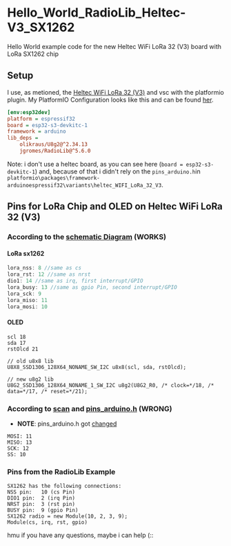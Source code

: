 # Hello_World_RadioLib_Heltec-V3_SX1262
Hello World example code for the new Heltec WiFi LoRa 32 (V3) board with LoRa SX1262 chip

## Setup
I use, as metioned, the [Heltec WiFi LoRa 32 (V3)](https://heltec.org/project/wifi-lora-32-v3/) and vsc with the platformio plugin.
My PlatformIO Configuration looks like this and can be found [her](platformio.ini).

```ini
[env:esp32dev]
platform = espressif32
board = esp32-s3-devkitc-1
framework = arduino
lib_deps = 
	olikraus/U8g2@^2.34.13
	jgromes/RadioLib@^5.6.0
```
Note: i don't use a heltec board, as you can see here (```board = esp32-s3-devkitc-1```) and, because of that i didn't rely on the ```pins_arduino.h```in ```platformio\packages\framework-arduinoespressif32\variants\heltec_WIFI_LoRa_32_V3```.


## Pins for LoRa Chip and OLED on Heltec WiFi LoRa 32 (V3)
### According to the [schematic Diagram](https://resource.heltec.cn/download/WiFi_LoRa32_V3/HTIT-WB32LA(F)_V3_Schematic_Diagram.pdf) (WORKS)
#### LoRa sx1262
```cpp
lora_nss: 8 //same as cs
lora_rst: 12 //same as nrst
dio1: 14 //same as irq, first interrupt/GPIO
lora_busy: 13 //same as gpio Pin, second interrupt/GPIO
lora_sck: 9
lora_miso: 11
lora_mosi: 10
 ```

#### OLED
```
scl 18
sda 17
rstOlcd 21

// old u8x8 lib
U8X8_SSD1306_128X64_NONAME_SW_I2C u8x8(scl, sda, rstOlcd);

// new u8g2 lib
U8G2_SSD1306_128X64_NONAME_1_SW_I2C u8g2(U8G2_R0, /* clock=*/18, /* data=*/17, /* reset=*/21);
```

### According to [scan](examples/helper) and [pins_arduino.h](https://github.com/Heltec-Aaron-Lee/WiFi_Kit_series/blob/master/esp32/variants/WIFI_LoRa_32_V3/pins_arduino.h) (WRONG)
+ **NOTE**: pins_arduino.h got [changed](https://github.com/Heltec-Aaron-Lee/WiFi_Kit_series/commit/b624b342921ac69caf7fb4fa8ca8c4e38e02748f)

```
MOSI: 11
MISO: 13
SCK: 12
SS: 10
```

### Pins from the RadioLib Example
```
SX1262 has the following connections:
NSS pin:   10 (cs Pin)
DIO1 pin:  2 (irq Pin)
NRST pin:  3 (rst pin) 
BUSY pin:  9 (gpio Pin)
SX1262 radio = new Module(10, 2, 3, 9);
Module(cs, irq, rst, gpio) 
```

hmu if you have any questions, maybe i can help (::